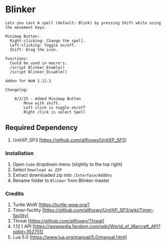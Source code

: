 # Blinker 
```
Lets you cast A spell (default: Blink) by pressing Shift while using the movement keys.

Minimap Button:
  Right-clicking: Change the spell.
  Left-clicking: Toggle on/off.
  Shift: Drag the icon.

Functions:
  Could be used in macro's. 
  /script Blinker_Enable()
  /script Blinker_Disable()

Addon for WoW 1.12.1
```
```
Changelog:

    8/2/25 - Added Minimap Button
        Move with shift.
        Left click is toggle on/off
        Right click is select Spell
```

## Required Dependency
1. UnitXP_SP3 [https://github.com/allfoxwy/UnitXP_SP3]

### Installation
1. Open `Code` dropdown menu (slightly to the top right)
2. Select `Download as ZIP`
3. Extract downloaded zip into `/Interface/AddOns`
4. Rename folder to `Blinker` from Blinker-master

### Credits
1. Turtle WoW [https://turtle-wow.org/]
2. Timer-facility [https://github.com/allfoxwy/UnitXP_SP3/wiki/Timer-facility]
3. Threat [https://github.com/allfoxwy/Threat]
4. 1.12.1 API [https://wowpedia.fandom.com/wiki/World_of_Warcraft_API?oldid=352751]
5. Lua 5.0 [https://www.lua.org/manual/5.0/manual.html]
